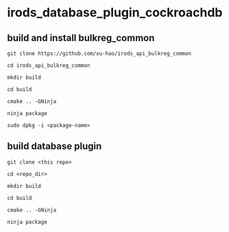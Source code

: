 # irods_database_plugin_cockroachdb

## build and install bulkreg_common

```
git clone https://github.com/xu-hao/irods_api_bulkreg_common
```

```
cd irods_api_bulkreg_common
```

```
mkdir build
```

```
cd build
```

```
cmake .. -GNinja
```

```
ninja package
```

```
sudo dpkg -i <package-name>
```

## build database plugin ##

```
git clone <this repo>
```

```
cd <repo_dir>
```

```
mkdir build
```

```
cd build
```

```
cmake .. -GNinja
```

```
ninja package
```
